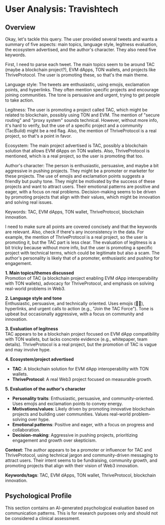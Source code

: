 # User Analysis: Travishtech

## Overview

<think>
Okay, let's tackle this query. The user provided several tweets and wants a summary of five aspects: main topics, language style, legitness evaluation, the ecosystem advertised, and the author's character. They also need five keywords.

First, I need to parse each tweet. The main topics seem to be around TAC (maybe a blockchain project?), EVM dApps, TON wallets, and projects like ThriveProtocol. The user is promoting these, so that's the main theme.

Language style: The tweets are enthusiastic, using emojis, exclamation points, and hyperlinks. They often mention specific projects and encourage joining communities. The tone is persuasive and urgent, trying to get people to take action.

Legitness: The user is promoting a project called TAC, which might be related to blockchain, possibly using TON and EVM. The mention of "secure routing" and "proxy system" sounds technical. However, without more info, it's hard to verify, but the use of a specific project and a community (TacBuild) might be a red flag. Also, the mention of ThriveProtocol is a real project, so that's a point in favor.

Ecosystem: The main project advertised is TAC, possibly a blockchain solution that allows EVM dApps on TON wallets. Also, ThriveProtocol is mentioned, which is a real project, so the user is promoting that too.

Author's character: The person is enthusiastic, persuasive, and maybe a bit aggressive in pushing projects. They might be a promoter or marketer for these projects. The use of emojis and exclamation points suggests a friendly but pushy tone. They might be motivated by the success of these projects and want to attract users. Their emotional patterns are positive and eager, with a focus on real problems. Decision-making seems to be driven by promoting projects that align with their values, which might be innovation and solving real issues.

Keywords: TAC, EVM dApps, TON wallet, ThriveProtocol, blockchain innovation.

I need to make sure all points are covered concisely and that the keywords are relevant. Also, check if there's any inconsistency in the data. For example, the mention of ThriveProtocol is a real project, so the user is promoting it, but the TAC part is less clear. The evaluation of legitness is a bit tricky because without more info, but the user is promoting a specific project with technical terms, which could be legitimate but also a scam. The author's personality is likely that of a promoter, enthusiastic and pushing for engagement.
</think>

**1. Main topics/themes discussed**  
Promotion of TAC (a blockchain project enabling EVM dApp interoperability with TON wallets), advocacy for ThriveProtocol, and emphasis on solving real-world problems in Web3.  

**2. Language style and tone**  
Enthusiastic, persuasive, and technically oriented. Uses emojis (🫰✨), hyperlinks, and urgent calls to action (e.g., "Join the TAC Force"). Tone is upbeat but occasionally aggressive, with a focus on community and innovation.  

**3. Evaluation of legitness**  
TAC appears to be a blockchain project focused on EVM dApp compatibility with TON wallets, but lacks concrete evidence (e.g., whitepaper, team details). ThriveProtocol is a real project, but the promotion of TAC is vague and may involve hype.  

**4. Ecosystem/project advertised**  
- **TAC**: A blockchain solution for EVM dApp interoperability with TON wallets.  
- **ThriveProtocol**: A real Web3 project focused on measurable growth.  

**5. Evaluation of the author's character**  
- **Personality traits**: Enthusiastic, persuasive, and community-oriented. Uses emojis and exclamation points to convey energy.  
- **Motivations/values**: Likely driven by promoting innovative blockchain projects and building user communities. Values real-world problem-solving over hype.  
- **Emotional patterns**: Positive and eager, with a focus on progress and collaboration.  
- **Decision-making**: Aggressive in pushing projects, prioritizing engagement and growth over skepticism.  

**Context**: The author appears to be a promoter or influencer for TAC and ThriveProtocol, using technical jargon and community-driven messaging to attract users. Their intent seems to be fundraising, community growth, and promoting projects that align with their vision of Web3 innovation.  

**Keywords/tags**: TAC, EVM dApps, TON wallet, ThriveProtocol, blockchain innovation.

## Psychological Profile

This section contains an AI-generated psychological evaluation based on communication patterns. This is for research purposes only and should not be considered a clinical assessment.